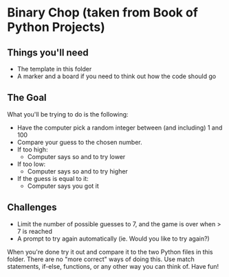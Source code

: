 # Binary Chop (taken from Book of Python Projects)
## Things you'll need
* The template in this folder
* A marker and a board if you need to think out how the code should go

## The Goal
What you'll be trying to do is the following:
* Have the computer pick a random integer between (and including) 1 and 100
* Compare your guess to the chosen number.
* If too high:
    * Computer says so and to try lower
* If too low:
    * Computer says so and to try higher
* If the guess is equal to it:
    * Computer says you got it

## Challenges
* Limit the number of possible guesses to 7, and the game is over when > 7 is reached
* A prompt to try again automatically (ie. Would you like to try again?)

When you're done try it out and compare it to the two Python files in this folder. There are no "more correct" ways of doing this. Use match statements, if-else, functions, or any other way you can think of. Have fun!
